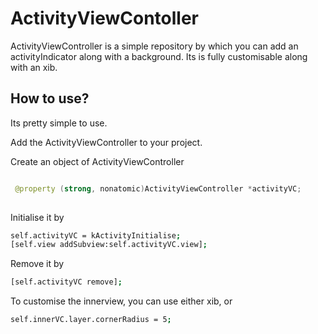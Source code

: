 # ActivityViewContoller

ActivityViewController is a simple repository by which you can add an activityIndicator along with a background. Its is fully customisable along with an xib. 

## How to use?

Its pretty simple to use.

 Add the ActivityViewController to your project.

 Create an object of ActivityViewController
 
```swift

 @property (strong, nonatomic)ActivityViewController *activityVC;
 
```

 Initialise it by 
 ```sh
 self.activityVC = kActivityInitialise;
 [self.view addSubview:self.activityVC.view];
```
 Remove it by
 ```sh
 [self.activityVC remove];
 ```
 To customise the innerview, you can use either xib, or
 ```sh
 self.innerVC.layer.cornerRadius = 5;
 ```
 
